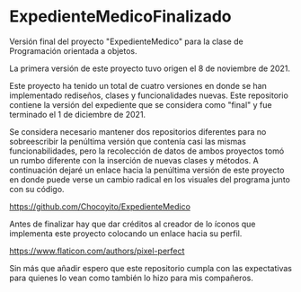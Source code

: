 # ExpedienteMedicoFinalizado
Versión final del proyecto "ExpedienteMedico" para la clase de Programación orientada a objetos.

La primera versión de este proyecto tuvo origen el 8 de noviembre de 2021.

Este proyecto ha tenido un total de cuatro versiones en donde se han implementado rediseños, clases y funcionalidades nuevas. Este repositorio contiene la versión del expediente que se considera como "final" y fue terminado el 1 de diciembre de 2021.

Se considera necesario mantener dos repositorios diferentes para no sobreescribir la penúltima versión que contenía casi las mismas funcionabilidades, pero la recolección de datos de ambos proyectos tomó un rumbo diferente con la inserción de nuevas clases y métodos. A continuación dejaré un enlace hacia la penúltima versión de este proyecto en donde puede verse un cambio radical en los visuales del programa junto con su código.

https://github.com/Chocoyito/ExpedienteMedico

Antes de finalizar hay que dar créditos al creador de lo íconos que implementa este proyecto colocando un enlace hacia su perfil.

https://www.flaticon.com/authors/pixel-perfect

Sin más que añadir espero que este repositorio cumpla con las expectativas para quienes lo vean como también lo hizo para mis compañeros.

